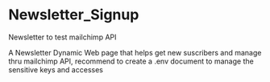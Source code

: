 # Newsletter_Signup
Newsletter to test mailchimp API

A Newsletter Dynamic Web page that helps get new suscribers and manage thru mailchimp API, 
recommend to create a .env document to manage the sensitive keys and accesses
